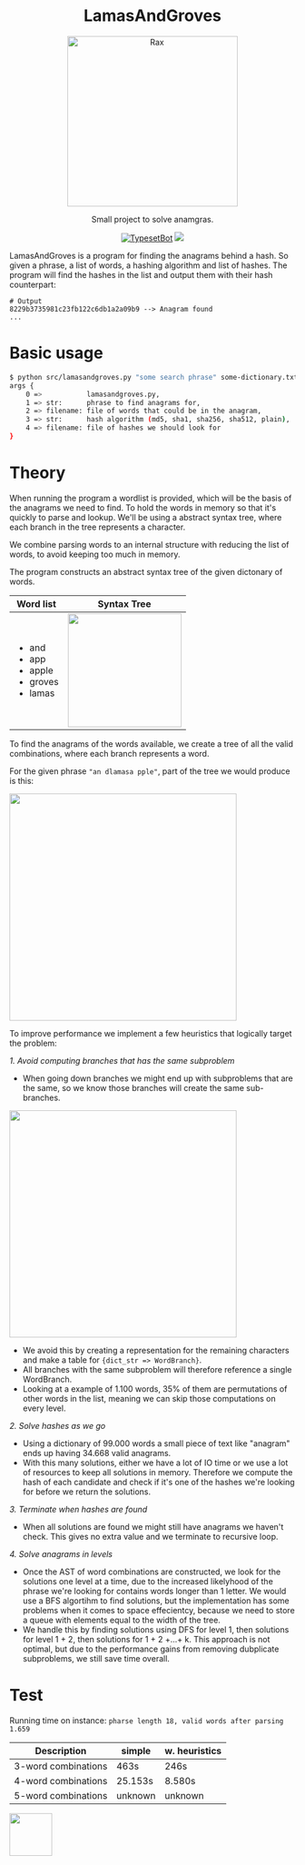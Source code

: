 <h1 align="center">LamasAndGroves</h1>
<p align="center">
    <img alt="Rax" src="https://media1.tenor.com/images/d70ca20256e8f2be561167278e00819c/tenor.gif" width="300">
</p>
<p align="center">
Small project to solve anamgras.
</p>
<p align="center">
<a href="https://travis-ci.org/MGApcDev/LamasAndGroves"><img alt="TypesetBot" src="https://travis-ci.org/MGApcDev/LamasAndGroves.svg?branch=master"></a>
<a class="badge-align" href="https://www.codacy.com/app/mgapcdev/8b35bbd7ff2f5dd7c94fffbb1a3512bc?utm_source=github.com&amp;utm_medium=referral&amp;utm_content=MGApcDev/8b35bbd7ff2f5dd7c94fffbb1a3512bc&amp;utm_campaign=Badge_Grade"><img src="https://api.codacy.com/project/badge/Grade/fe959f1e438a4b6cb167c224562c52fb"/></a>
</p>

LamasAndGroves is a program for finding the anagrams behind a hash. 
So given a phrase, a list of words, a hashing algorithm and list of hashes.
The program will find the hashes in the list and output them with their hash counterpart:
```
# Output
8229b3735981c23fb122c6db1a2a09b9 --> Anagram found
...
```

# Basic usage
```bash
$ python src/lamasandgroves.py "some search phrase" some-dictionary.txt "md5" hashes-to-find.txt
args {
    0 =>           lamasandgroves.py,
    1 => str:      phrase to find anagrams for,
    2 => filename: file of words that could be in the anagram,
    3 => str:      hash algorithm (md5, sha1, sha256, sha512, plain),
    4 => filename: file of hashes we should look for
}
```

# Theory

When running the program a wordlist is provided, which will be the basis of the anagrams we need to find. 
To hold the words in memory so that it's quickly to parse and lookup. We'll be using a abstract syntax tree, where each branch in the tree represents a character.

We combine parsing words to an internal structure with reducing the list of words, to avoid keeping too much in memory. 

The program constructs an abstract syntax tree of the given dictonary of words.

   
| Word list        | Syntax Tree           |
| ------------- |:-------------:|
| <ul><li>and</li><li>app</li><li>apple</li><li>groves</li><li>lamas</li></ul> | <img src="https://i.imgur.com/nF1jzS0.png" width="200"> |


To find the anagrams of the words available, we create a tree of all the valid combinations, where each branch represents a word.

For the given phrase ```"an dlamasa pple"```, part of the tree we would produce is this:


<img src="https://i.imgur.com/gSJdExL.png" width="400">


To improve performance we implement a few heuristics that logically target the problem:

_1. Avoid computing branches that has the same subproblem_
- When going down branches we might end up with subproblems that are the same, so we know those branches will create the same sub-branches.
<img src="https://i.imgur.com/DlpWHPm.png" width="400">

- We avoid this by creating a representation for the remaining characters and make a table for 
```{dict_str => WordBranch}```.
- All branches with the same subproblem will therefore reference a single WordBranch.
- Looking at a example of 1.100 words, 35% of them are permutations of other words in the list, meaning we can skip those computations on every level.

_2. Solve hashes as we go_
- Using a dictionary of 99.000 words a small piece of text like "anagram" ends up having 34.668 valid anagrams.
- With this many solutions, either we have a lot of IO time or we use a lot of resources to keep all solutions in memory. Therefore we compute the hash of each candidate and check if it's one of the hashes we're looking for before we return the solutions.

_3. Terminate when hashes are found_
- When all solutions are found we might still have anagrams we haven't check. This gives no extra value and we terminate to recursive loop.

_4. Solve anagrams in levels_
- Once the AST of word combinations are constructed, we look for the solutions one level at a time, due to the increased likelyhood of the phrase we're looking for contains words longer than 1 letter. We would use a BFS algortihm to find solutions, but the implementation has some problems when it comes to space effecientcy, because we need to store a queue with elements equal to the width of the tree.
- We handle this by finding solutions using DFS for level 1, then solutions for level 1 + 2, then solutions for 1 + 2 +...+ k. This approach is not optimal, but due to the performance gains from removing dubplicate subproblems, we still save time overall.

# Test

Running time on instance: ```pharse length 18, valid words after parsing 1.659```

| Description | simple | w. heuristics |
| --- | --- | --- |
| 3-word combinations | 463s | 246s |
| 4-word combinations | 25.153s | 8.580s |
| 5-word combinations | unknown | unknown |


<img src="https://i.imgur.com/bCyFtQG.gif" height="75">
